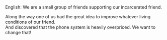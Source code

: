 English: 
We are a small group of friends supporting our incarcerated friend.

Along the way one of us had the great idea to improve whatever living conditions of our friend.\
And discovered that the phone system is heavily overpriced. We want to change that!

